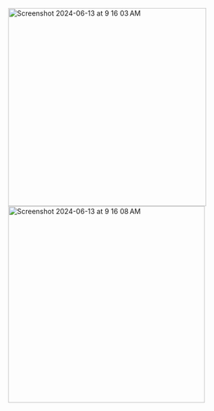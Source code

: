 <img width="404" alt="Screenshot 2024-06-13 at 9 16 03 AM" src="https://github.com/sourabhrustagi/landmarks/assets/734325/823554e9-10aa-4363-87d3-f7c5e1503e8b">
<img width="401" alt="Screenshot 2024-06-13 at 9 16 08 AM" src="https://github.com/sourabhrustagi/landmarks/assets/734325/e2856a02-73d6-4ec6-b43e-44e20bdb2ec4">
